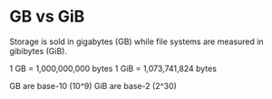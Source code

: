# GB vs GiB

Storage is sold in gigabytes (GB) while file systems are measured in gibibytes
(GiB).

1 GB = 1,000,000,000 bytes
1 GiB = 1,073,741,824 bytes

GB are base-10 (10^9)
GiB are base-2 (2^30)
